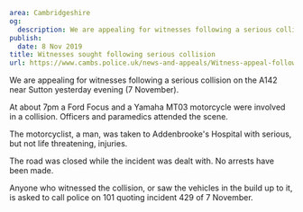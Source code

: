 ```yaml
area: Cambridgeshire
og:
  description: We are appealing for witnesses following a serious collision on the A142 near Sutton yesterday evening (7 November).
publish:
  date: 8 Nov 2019
title: Witnesses sought following serious collision
url: https://www.cambs.police.uk/news-and-appeals/Witness-appeal-following-serious-collision
```

We are appealing for witnesses following a serious collision on the A142 near Sutton yesterday evening (7 November).

At about 7pm a Ford Focus and a Yamaha MT03 motorcycle were involved in a collision. Officers and paramedics attended the scene.

The motorcyclist, a man, was taken to Addenbrooke's Hospital with serious, but not life threatening, injuries.

The road was closed while the incident was dealt with. No arrests have been made.

Anyone who witnessed the collision, or saw the vehicles in the build up to it, is asked to call police on 101 quoting incident 429 of 7 November.
